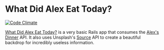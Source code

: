 # What Did Alex Eat Today?

[![Code Climate](https://codeclimate.com/github/ash106/what_did_alex_eat_today/badges/gpa.svg)](https://codeclimate.com/github/ash106/what_did_alex_eat_today)

[What Did Alex Eat Today?](http://whatdidalexeattoday.herokuapp.com/) is a very basic Rails app that consumes the [Alex's Dinner](https://github.com/ash106/alexs_dinner) API. It also uses Unsplash's [Source](https://source.unsplash.com/) API to create a beautiful backdrop for incredibly useless information.
